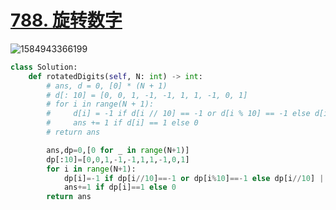 # [788. 旋转数字](https://leetcode-cn.com/problems/rotated-digits/)

![1584943366199](C:\Users\75043\AppData\Roaming\Typora\typora-user-images\1584943366199.png)

```python
class Solution:
    def rotatedDigits(self, N: int) -> int:
        # ans, d = 0, [0] * (N + 1)
        # d[: 10] = [0, 0, 1, -1, -1, 1, 1, -1, 0, 1]
        # for i in range(N + 1):
        #     d[i] = -1 if d[i // 10] == -1 or d[i % 10] == -1 else d[i // 10] | d[i % 10]
        #     ans += 1 if d[i] == 1 else 0
        # return ans

        ans,dp=0,[0 for _ in range(N+1)]
        dp[:10]=[0,0,1,-1,-1,1,1,-1,0,1]
        for i in range(N+1):
            dp[i]=-1 if dp[i//10]==-1 or dp[i%10]==-1 else dp[i//10] | dp[i%10]
            ans+=1 if dp[i]==1 else 0
        return ans
```

